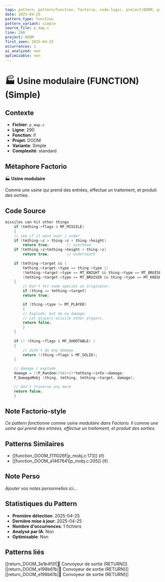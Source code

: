 ```yaml
---
tags: pattern, pattern/function, factorio, code-logic, project/DOOM, pattern/variant/simple
date: 2025-04-25
pattern_type: function
pattern_variant: simple
source_file: p_map.c
line: 290
project: DOOM
first_seen: 2025-04-25
occurrences: 1
ai_analyzed: non
optimizable: non
---
```


# 🏭 Usine modulaire (FUNCTION) (Simple)

## Contexte
- **Fichier**: `p_map.c`
- **Ligne**: 290
- **Fonction**: if
- **Projet**: DOOM
- **Variante**: Simple
- **Complexité**: standard

## Métaphore Factorio
🏭 **Usine modulaire**

Comme une usine qui prend des entrées, effectue un traitement, et produit des sorties.

## Code Source
```c
missiles can hit other things
    if (tmthing->flags & MF_MISSILE)
    {
	// see if it went over / under
	if (tmthing->z > thing->z + thing->height)
	    return true;		// overhead
	if (tmthing->z+tmthing->height < thing->z)
	    return true;		// underneath
		
	if (tmthing->target && (
	    tmthing->target->type == thing->type || 
	    (tmthing->target->type == MT_KNIGHT && thing->type == MT_BRUISER)||
	    (tmthing->target->type == MT_BRUISER && thing->type == MT_KNIGHT) ) )
	{
	    // Don't hit same species as originator.
	    if (thing == tmthing->target)
		return true;

	    if (thing->type != MT_PLAYER)
	    {
		// Explode, but do no damage.
		// Let players missile other players.
		return false;
	    }
	}
	
	if (! (thing->flags & MF_SHOOTABLE) )
	{
	    // didn't do any damage
	    return !(thing->flags & MF_SOLID);	
	}
	
	// damage / explode
	damage = ((P_Random()%8)+1)*tmthing->info->damage;
	P_DamageMobj (thing, tmthing, tmthing->target, damage);

	// don't traverse any more
	return false;				
    }
```

## Note Factorio-style
*Ce pattern fonctionne comme usine modulaire dans Factorio. Il comme une usine qui prend des entrées, effectue un traitement, et produit des sorties.*

## Patterns Similaires
- [[function_DOOM_f111026f|p_mobj.c:173]] (if)
- [[function_DOOM_a1467641|p_mobj.c:205]] (if)

## Note Perso
*Ajouter vos notes personnelles ici...*

## Statistiques du Pattern
- **Première détection**: 2025-04-25
- **Dernière mise à jour**: 2025-04-25
- **Nombre d'occurrences**: 1 fichiers
- **Analysé par IA**: Non
- **Optimisable**: Non

## Patterns liés
[[return_DOOM_3e1b4f0f|🚚 Convoyeur de sortie (RETURN)]]
[[return_DOOM_e198b61b|🚚 Convoyeur de sortie (RETURN)]]
[[return_DOOM_e198b61b|🚚 Convoyeur de sortie (RETURN)]]
